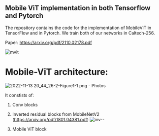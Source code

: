 ## Mobile ViT implementation in both Tensorflow and Pytorch

The repository contains the code for the implementation of MobileViT in TensorFlow and in Pytorch. 
We train both of our networks in Caltech-256.

Paper: https://arxiv.org/pdf/2110.02178.pdf


![mvit](https://user-images.githubusercontent.com/65830412/201538565-090cfb7a-822f-48cb-9197-c687d61e9541.gif)

# Mobile-ViT architecture: 

![2022-11-13 20_44_26-2-Figure1-1 png ‎- Photos](https://user-images.githubusercontent.com/65830412/201538771-76ecfe36-fb08-4f05-aa01-9084f382a3b0.png)

 
It constists of:
 1) Conv blocks
 
 2) Inverted residual blocks from MobileNetV2 (https://arxiv.org/pdf/1801.04381.pdf) 
 ![inv--](https://user-images.githubusercontent.com/65830412/201538843-c11d165b-991e-403e-b6e7-50967fffa8b9.png)
 
 3) Mobile ViT block
